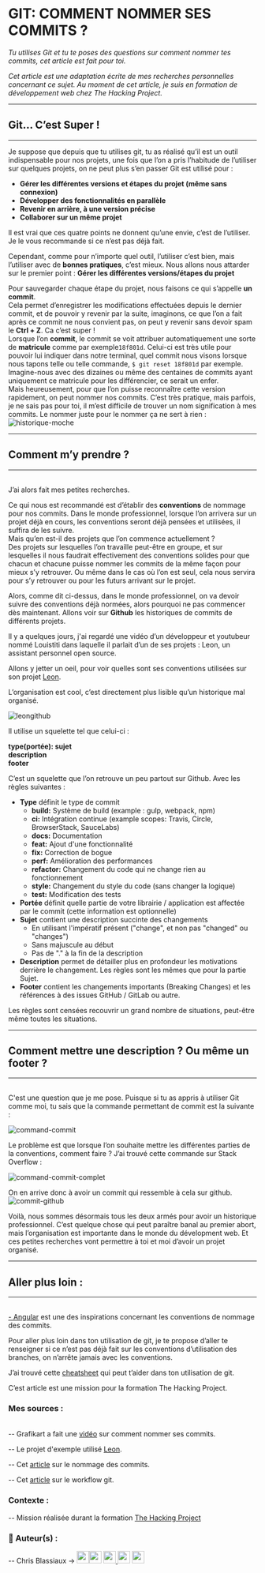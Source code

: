 <h1>GIT: COMMENT NOMMER SES COMMITS ? </h1>

<i>
 Tu utilises Git et tu te poses des questions sur comment nommer tes commits, cet article est fait pour toi. 

 Cet article est une adaptation écrite de mes recherches personnelles concernant ce sujet. Au moment de cet article, je suis en formation de développement web chez The Hacking Project. 
</i>
<hr>
<h2>Git… C’est Super !</h2>
<hr>
Je suppose que depuis que tu utilises git, tu as réalisé qu’il est un outil indispensable pour nos projets, une fois que l’on a pris l’habitude de l’utiliser sur quelques projets, on ne peut plus s’en passer
Git est utilisé pour : 
<br>


<ul>
 <li><b> Gérer les différentes versions et étapes du projet (même sans connexion) </b></li>
 <li><b> Développer des fonctionnalités en parallèle</b></li>
 <li><b> Revenir en arrière, à une version précise</b></li>
 <li><b> Collaborer sur un même projet</b></li>
</ul>

Il est vrai que ces quatre points ne donnent qu’une envie, c’est de l’utiliser. Je le vous recommande si ce n’est pas déjà fait.

Cependant, comme pour n’importe quel outil, l’utiliser c’est bien, mais l’utiliser avec de <b>bonnes pratiques</b>, c’est mieux. 
Nous allons nous attarder sur le premier point : <b>Gérer les différentes versions/étapes du projet</b>

Pour sauvegarder chaque étape du projet, nous faisons ce qui s’appelle <b>un commit</b>. <br>
Cela permet d’enregistrer les modifications effectuées depuis le dernier commit, et de pouvoir y revenir par la suite, imaginons, ce que l’on a fait après ce commit ne nous convient pas, on peut y revenir sans devoir spam le <b>Ctrl + Z</b>. Ca c’est super !  <br>
Lorsque l’on <b>commit</b>, le commit se voit attribuer automatiquement une sorte de <b>matricule</b> comme par exemple`18f801d`. Celui-ci est très utile pour pouvoir lui indiquer dans notre terminal, quel commit nous visons lorsque nous tapons telle ou telle commande, `$ git reset 18f801d` par exemple. Imagine-nous avec des dizaines ou même des centaines de commits ayant uniquement ce matricule pour les différencier, ce serait un enfer. <br>
Mais heureusement, pour que l’on puisse reconnaître cette version rapidement, on peut nommer nos commits. C’est très pratique, mais parfois, je ne sais pas pour toi, il m’est difficile de trouver un nom signification à mes commits. Le nommer juste pour le nommer ça ne sert à rien :  <br>
![historique-moche](https://user-images.githubusercontent.com/59894954/82759121-7a1fc800-9deb-11ea-92f0-1f2c231b7542.png)

<hr>
<h2>Comment m’y prendre ?</h2>
<hr>
<br>
J’ai alors fait mes petites recherches. 

Ce qui nous est recommandé est d’établir des <b>conventions</b> de nommage pour nos commits. Dans le monde professionnel, lorsque l’on arrivera sur un projet déjà en cours, les conventions seront déjà pensées et utilisées, il suffira de les suivre. 
 <br>
 Mais qu’en est-il des projets que l’on commence actuellement ? 
 <br>
Des projets sur lesquelles l’on travaille peut-être en groupe, et sur lesquelles il nous faudrait effectivement des conventions solides pour que chacun et chacune puisse nommer les commits de la même façon pour mieux s’y retrouver. Ou même dans le cas où l’on est seul, cela nous servira pour s’y retrouver ou pour les futurs arrivant sur le projet. 

Alors, comme dit ci-dessus, dans le monde professionnel, on va devoir suivre des conventions déjà normées, alors pourquoi ne pas commencer dès maintenant. Allons voir sur <b>Github</b> les historiques de commits de différents projets. 

Il y a quelques jours, j'ai regardé une vidéo d’un développeur et youtubeur nommé Louistiti dans laquelle il parlait d’un de ses projets : Leon, un assistant personnel open source. 

Allons y jetter un oeil, pour voir quelles sont ses conventions utilisées sur son projet [Leon](https://github.com/leon-ai/leon).

L’organisation est cool, c’est directement plus lisible qu’un historique mal organisé. 

![leongithub](https://user-images.githubusercontent.com/59894954/82759170-e995b780-9deb-11ea-85de-37b7489f6ce2.png)


Il utilise un squelette tel que celui-ci : 
<p> <b>
 type(portée): sujet <br>
  description<br>
 footer
  </b>
</p>

C’est un squelette que l’on retrouve un peu partout sur Github.
Avec les règles suivantes : 

<ul>
 <li><b>Type</b> définit le type de commit
  <ul>
   <li><b>build:</b> Système de build (example : gulp, webpack, npm)</li>
   <li><b>ci:</b> Intégration continue (example scopes: Travis, Circle, BrowserStack, SauceLabs)</li>
   <li><b>docs:</b> Documentation</li>
   <li><b>feat:</b> Ajout d'une fonctionnalité</li>
   <li><b>fix:</b> Correction de bogue</li>
   <li><b>perf:</b> Amélioration des performances</li>
   <li><b>refactor:</b> Changement du code qui ne change rien au fonctionnement</li>
   <li><b>style:</b> Changement du style du code (sans changer la logique)</li>
   <li><b>test:</b> Modification des tests</li>
  </ul>
 </li>
 <li><b>Portée</b> définit quelle partie de votre librairie / application est affectée par le commit (cette information est optionnelle)</li>
 <li><b>Sujet</b> contient une description succinte des changements
  <ul>
    <li>En utilisant l'impératif présent ("change", et non pas "changed" ou "changes")</li>
    <li>Sans majuscule au début</li>
    <li>Pas de "." à la fin de la description</li>
   </ul>
 </li>
 <li><b>Description</b> permet de détailler plus en profondeur les motivations derrière le changement. Les règles sont les mêmes que pour la partie Sujet. </li>
  <li><b>Footer</b> contient les changements importants (Breaking Changes) et les références à des issues GitHub / GitLab ou autre.   </li>
</ul>


Les règles sont censées recouvrir un grand nombre de situations, peut-être même toutes les situations.

<hr>
<h2>Comment mettre une description  ? Ou même un footer ?</h2>
<hr>
<br>
C'est une question que je me pose.
Puisque si tu as appris à utiliser Git comme moi, tu sais que la commande permettant de commit est la suivante :


![command-commit](https://user-images.githubusercontent.com/59894954/82759239-60cb4b80-9dec-11ea-85d1-138de06b5fc6.png)

Le problème est que lorsque l’on souhaite mettre les différentes parties de la conventions, comment faire ? J’ai trouvé cette commande sur Stack Overflow : 

![command-commit-complet](https://user-images.githubusercontent.com/59894954/82759244-688af000-9dec-11ea-911c-95d94c80e70c.png)


On en arrive donc à avoir un commit qui ressemble à cela sur github. 
![commit-github](https://user-images.githubusercontent.com/59894954/82759254-7c365680-9dec-11ea-9591-29384c35a771.png)


Voilà, nous sommes désormais tous les deux armés pour avoir un historique professionnel. C’est quelque chose qui peut paraître banal au premier abort, mais l’organisation est importante dans le monde du dévelopment web. Et ces petites recherches vont permettre à toi et moi d’avoir un projet organisé. 

<hr>
<h2>Aller plus loin :</h2> 
<hr>
<br>
<a href="https://github.com/angular/angular/blob/master/CONTRIBUTING.md" style="diplay: inline;">- Angular</a> est une des inspirations concernant les conventions de nommage des commits.


Pour aller plus loin dans ton utilisation de git, je te propose d’aller te renseigner si ce n’est pas déjà fait sur les conventions d’utilisation des branches, on n’arrête jamais avec les conventions. 

J’ai trouvé cette <a href="https://github.github.com/training-kit/downloads/fr/github-git-cheat-sheet.pdf" style="diplay: inline;"> cheatsheet</a> qui peut t’aider dans ton utilisation de git. 


C’est article est une mission pour la formation The Hacking Project. 


<h3>Mes sources :</h3>
<br>
-- Grafikart a fait une <a href="https://www.grafikart.fr/tutoriels/nommage-commit-1009" style="diplay: inline;">vidéo</a> sur comment nommer ses commits.

-- Le projet d'exemple utilisé <a href="https://github.com/leon-ai/leon" style="diplay: inline;">Leon</a>. 

-- Cet <a href="https://buzut.net/git-bien-nommer-ses-commits/" style="diplay: inline;">article</a> sur le nommage des commits.

-- Cet <a href="https://delicious-insights.com/fr/articles/git-workflows-conventions/" style="diplay: inline;">article</a> sur le workflow git.

<h3> Contexte : </h3>

-- Mission réalisée durant la formation <a href="https://www.thehackingproject.org/" style="diplay: inline;">The Hacking Project</a>

<h3> 👤  Auteur(s) : </h3>

-- Chris Blassiaux → 
[<img src="http://pngimg.com/uploads/github/github_PNG40.png" width="25" >](https://github.com/ChrisBlassiaux )[<img src="https://user-images.githubusercontent.com/59894954/79057092-9281bc00-7c5d-11ea-9392-783b52f9dae4.png" width="25" >](https://chrisb.fr/)  [<img src="https://www.crossfitchelles.com/wp-content/uploads/2019/03/linkedin-icon-logo-png-transparent.png" width="25" >  ](https://www.linkedin.com/in/christopher-blassiaux-802891198/)  [<img src="https://upload.wikimedia.org/wikipedia/commons/4/45/New_Logo_Gmail.svg" width="25" >](chrisblassiaux@gmail.com)   [<img src="https://www.toomed.com/blog/wp-content/uploads/2018/09/new-instagram-logo-png-transparent.png" width="25" > ](https://www.instagram.com/chris.blassiaux/) 


